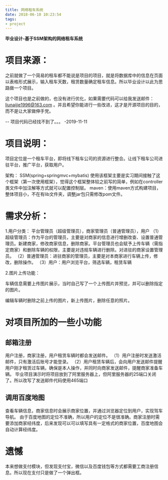 ```yaml
---
title: 网络租车系统
date: 2018-06-10 10:23:54
tags: 
- project
---
```


**毕业设计-基于SSM架构的网络租车系统**

# 项目来源：

之前就做了一个简易的租车都不能说是项目的项目，就是将数据库中的信息在页面以表格形式展示，输入租车天数，租赁数量确定租车信息。所以毕业设计以此为思路做一个项目。

这个项目也是之前做的，也没有进行优化，如果需要代码可以给我发送邮件：liunaijie1996@163.com 。并且希望你能进行一些改进，这才是开源项目的目的，而不是让大家做伸手党。

-- 项目代码已经找不到了。。。 -2019-11-11

# 项目说明：

项目定位是一个租车平台，即将线下租车公司的资源进行整合。让线下租车公司进驻平台，推广平台，获取用户。

架构： SSM(spring+springmvc+mybatis) 使用该框架主要是实习期间接触了这个框架（第一次使用框架），觉得这个框架整体较之前写的简单，例如在controller类文件中加注解等方式就可以配置控制层。
maven：使用maven方式构建项目，整体项目小，不在有lib文件夹，调整jar包只需修改pom文件。

<!--more-->

# 需求分析：

1.用户分类： 平台管理员（超级管理员），商家管理员（普通管理员），用户
（1）超级管理员：作为平台的管理员，主要是对商家的信息进行增删改查、设置普通管理员。新建商家，修改商家信息，删除商家。平台管理员也会赋予上传车辆（需指定商家）和删除车辆的权限，主要是对违规车辆进行删除。对进驻的商家设置管理员。
（2）普通管理员：进驻商家的管理员，主要是对本商家进行车辆上传，修改，删除操作。
（3）用户：用户浏览平台，筛选车辆，租赁车辆

2.图片上传功能：  

车辆信息需要上传图片展示，当时自己写了一个上传图片并预览，并可以删除指定的图片。  

编辑车辆时删除之前上传的图片，新上传图片，删除任意的照片。

# 对项目所加的一些小功能

## 邮箱注册

用户注册，商家注册，用户租赁车辆时都会发送邮件。
（1）用户注册时发送激活邮件，只有激活后账号才能登录。 
（2）用户租赁车辆后，会向用户发送邮件提醒用户刚才租赁过车辆，确保是本人操作，并同时向商家发送邮件，提醒商家准备车辆。
毕业项目演示时将项目放到了阿里服务器上，但阿里服务器的25端口关闭了。所以改写了发送邮件代码使用465端口
## 调用百度地图

查看车辆信息，商家信息时会展示商家位置，并通过浏览器定位到用户，实现驾车导航。
由于百度地图的定位不准确，所以用户的定位不是很准确。商家注册时需要添加商家经纬度，后来发现可以可以填写具有一定格式的商家位置，百度地图会自动计算经纬度。

# 遗憾

本来想做支付模块，但发现支付宝，微信以及百度钱包等方式都需要工商注册信息。所以现在支付只是做了一个弹出框。